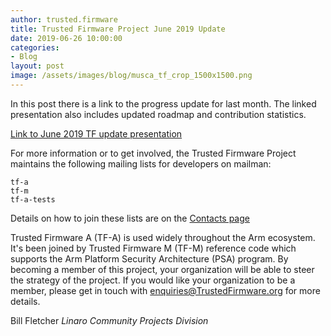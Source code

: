 ```yaml
---
author: trusted.firmware
title: Trusted Firmware Project June 2019 Update 
date: 2019-06-26 10:00:00
categories:
- Blog
layout: post
image: /assets/images/blog/musca_tf_crop_1500x1500.png
---
```


In this post there is a link to the progress update for last month. The linked presentation also includes updated roadmap and contribution statistics. 

[Link to June 2019 TF update presentation](/docs/TrustedFirmware-Update-June-2019.pdf)

For more information or to get involved, the Trusted Firmware Project maintains the following mailing lists for developers on mailman:
```
tf-a
tf-m
tf-a-tests
```
Details on how to join these lists are on the [Contacts page](https://www.trustedfirmware.org/contact/)

Trusted Firmware A (TF-A) is used widely throughout the Arm ecosystem. It's been joined by Trusted Firmware M (TF-M) reference code which supports the Arm Platform Security Architecture (PSA) program. 
By becoming a member of this project, your organization will be able to steer the strategy of the project. If you would like your organization to be a member, please get in touch with enquiries@TrustedFirmware.org for more details.

Bill Fletcher
_Linaro Community Projects Division_
